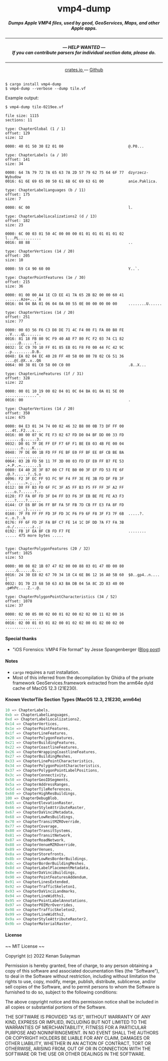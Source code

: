 <h1 align="center">vmp4-dump</h1>

<h5 align="center">Dumps Apple VMP4 files, used by geod, GeoServices, Maps, and other Apple apps.</h5>

<hr/>

<h5 align="center">— HELP WANTED —<br/>If you can contribute parsers for individual section data, please do.</h5>

<hr/>

<div align="center">
  <a href="https://crates.io/crates/vmp4-dump">
    crates.io
  </a>
  —
  <a href="https://github.com/19h/vmp4-dump">
    Github
  </a>
</div>

<br />

```shell script
$ cargo install vmp4-dump
$ vmp4-dump --verbose --dump tile.vf
```

Example output:

```text
$ vmp4-dump tile-0219ee.vf

file size: 1115
sections: 11

type: ChapterGlobal (1 / 1)
offset: 129
size: 12

0000: 40 01 50 30 E2 01 00                             @.P0...

type: ChapterLabels (a / 10)
offset: 141
size: 34

0000: 64 7A 79 72 7A 65 63 7A 2D 57 79 62 75 64 6F 77  dzyrzecz-Wybudow
0016: 61 6E 69 65 00 50 61 6B 6C 69 63 61 00           anie.Paklica.

type: ChapterLabelLanguages (b / 11)
offset: 175
size: 7

0000: 6C 00                                            l.

type: ChapterLabelLocalizations2 (d / 13)
offset: 182
size: 23

0000: 6C 00 03 01 50 4C 00 00 00 01 01 01 01 01 01 02  l...PL..........
0016: 88 88                                            ..

type: ChapterVertices (14 / 20)
offset: 205
size: 10

0000: 59 C4 90 60 00                                   Y..`.

type: ChapterPointFeatures (1e / 30)
offset: 215
size: 36

0000: 01 00 00 A4 1E CD EE 41 7A 65 2B B2 00 00 60 41  .......Aze+...`A
0016: 04 04 BA 01 06 04 0A 00 55 0E 00 00 00 00 00     ........U......

type: ChapterVertices (14 / 20)
offset: 251
size: 77

0000: 00 03 56 F6 C3 D8 DE 71 4C F4 00 F1 FA 80 B8 FE  ..V....qL.......
0016: 81 18 FB 80 9C F9 40 A8 F7 80 FC F2 03 74 C1 82  ......@......t..
0032: 1C C9 70 10 FF 01 85 EB 01 F8 F0 00 44 FC 42 9C  ..p.........D.B.
0048: EA 02 04 EC 40 28 FF 40 58 00 80 78 02 C6 51 36  ....@(.@X..x..Q6
0064: 00 38 01 C0 58 00 C0 00                          .8..X...

type: ChapterLineFeatures (1f / 31)
offset: 328
size: 22

0000: 00 01 10 19 00 02 04 01 0C 04 BA 01 0A 01 5E 00  ..............^.
0016: 00                                               .

type: ChapterVertices (14 / 20)
offset: 350
size: 675

0000: 04 E3 01 34 74 00 02 46 32 B8 00 0B 73 DF FF 00  ...4t..F2...s...
0016: 00 00 07 9C FE F3 02 67 FD D0 04 BF DD 00 33 FD  .......g......3.
0032: D0 01 7F DE FF EF F7 6F F1 BE E8 03 4B FE 00 04  .......o....K...
0048: 7F DE 00 1B FD FF FE BF E0 FF BF EE 8F CB BE BA  ................
0064: 03 2B FD 50 11 7F 3D 00 03 FD EF E0 FF B7 FE 53  .+.P..=........S
0080: E4 40 2E 3F B7 00 C7 FE B0 00 3F EF FD 53 FE 6F  .@.?......?..S.o
0096: F2 3F EC FF 93 FC 9F F4 FF 3E FE 3B FD DF FB 3F  .?.......>.;...?
0112: D8 FF B3 FD 6F FC 3F A5 FF B3 F5 FF FF 3F A2 FF  ....o.?......?..
0128: F7 FA 0F FD 3F D4 FF D3 F6 3F EB BE FE FE A3 F3  ....?....?......
0144: CF E6 BF D6 FF BF FA 5F FB 7D CB FF E3 FA 8F FD  ......._.}......
0160: 7F F8 FF FF FD 3F FD 3C F6 F9 6F F8 3F F3 7F 6B  .....?.<..o.?..k
0176: FF 6F FD 2F FA BF C7 FE 14 1C DF DD 7A F7 FA 3B  .o./........z..;
0192: FB 1F EA BF CB FD F7 FE                          ........
..... 475 more bytes .....


type: ChapterPolygonFeatures (20 / 32)
offset: 1025
size: 53

0000: 00 08 02 1B 07 47 02 00 00 88 03 01 47 0D 00 80  .....G......G...
0016: 24 30 E8 02 67 70 34 18 C4 6E B6 12 16 A0 5B 60  $0..gp4..n....[`
0032: D1 70 23 68 50 63 A3 BA DB 04 5A 8C 2D 83 40 00  .p#hPc....Z.-.@.

type: ChapterPolygonPointCharacteristics (34 / 52)
offset: 1078
size: 37

0000: 02 00 05 00 02 00 01 02 00 02 02 00 11 02 00 16  ................
0016: 02 00 01 03 01 82 00 01 02 02 00 01 82 00 02 00  ................
```

#### Special thanks

- "iOS Forensics: VMP4 File format" by Jesse Spangenberger (<a href="https://digitalforensics.io/ios-forensics-vmp4-file-format/">Blog post</a>)

#### Notes

- `cargo` requires a rust installation.
- Most of this inferred from the decompilation by Ghidra
  of the private framework GeoServices.framework extracted
  from the arm64e dyld cache of MacOS 12.3 (21E230).

#### Known VectorTile Section Types (MacOS 12.3, 21E230, arm64e)

```rust
10 => ChapterLabels,
0xb => ChapterLabelLanguages,
0xd => ChapterLabelLocalizations2,
0x14 => ChapterVertices,
0x1e => ChapterPointFeatures,
0x1f => ChapterLineFeatures,
0x20 => ChapterPolygonFeatures,
0x21 => ChapterBuildingFeatures,
0x22 => ChapterCoastlineFeatures,
0x26 => ChapterWrappingCoastlineFeatures,
0x27 => ChapterBuildingMeshes,
0x33 => ChapterLinePointCharacteristics,
0x34 => ChapterPolygonPointCharacteristics,
0x37 => ChapterPolygonPointLabelPositions,
0x3c => ChapterConnectivity,
0x50 => ChapterGeoIDSegments,
0x5a => ChapterAddressRanges,
0x5d => ChapterTileReferences,
0x60 => ChapterHighResBuildings,
100 => ChapterDebugBlob,
0x65 => ChapterElevationRaster,
0x66 => ChapterStyleAttributeRaster,
0x67 => ChapterDaVinciMetadata,
0x68 => ChapterLowResBuildings,
0x70 => ChapterTransitMZROverride,
0x77 => ChapterCoverage,
0x80 => ChapterTransitSystems,
0x81 => ChapterTransitNetwork,
0x87 => ChapterRoadNetwork,
0x88 => ChapterVenueMZROverride,
0x89 => ChapterVenues,
0x8a => ChapterStorefronts,
0x8b => ChapterLowResBorderBuildings,
0x8c => ChapterBorderBuildingMeshes,
0x8d => ChapterLabelPlacementMetadata,
0x8e => ChapterDaVinciBuildings,
0x90 => ChapterPointFeaturesAddendum,
0x91 => ChapterLinesExtended,
0x92 => ChapterTrafficSkeleton1,
0x93 => ChapterDaVinciLandmarks,
0x94 => ChapterLineWidths1,
0x95 => ChapterPointLabelAnnotations,
0x97 => ChapterPOIMzrOverrides,
0x98 => ChapterTrafficSkeleton2,
0x99 => ChapterLineWidths2,
0x9a => ChapterStyleAttributeRaster2,
0x9b => ChapterMaterialRaster,
```

#### License

~~ MIT License ~~

Copyright (c) 2022 Kenan Sulayman

Permission is hereby granted, free of charge, to any person obtaining a copy
of this software and associated documentation files (the "Software"), to deal
in the Software without restriction, including without limitation the rights
to use, copy, modify, merge, publish, distribute, sublicense, and/or sell
copies of the Software, and to permit persons to whom the Software is
furnished to do so, subject to the following conditions:

The above copyright notice and this permission notice shall be included in all
copies or substantial portions of the Software.

THE SOFTWARE IS PROVIDED "AS IS", WITHOUT WARRANTY OF ANY KIND, EXPRESS OR
IMPLIED, INCLUDING BUT NOT LIMITED TO THE WARRANTIES OF MERCHANTABILITY,
FITNESS FOR A PARTICULAR PURPOSE AND NONINFRINGEMENT. IN NO EVENT SHALL THE
AUTHORS OR COPYRIGHT HOLDERS BE LIABLE FOR ANY CLAIM, DAMAGES OR OTHER
LIABILITY, WHETHER IN AN ACTION OF CONTRACT, TORT OR OTHERWISE, ARISING FROM,
OUT OF OR IN CONNECTION WITH THE SOFTWARE OR THE USE OR OTHER DEALINGS IN THE
SOFTWARE.
